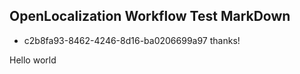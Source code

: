 ## OpenLocalization Workflow Test MarkDown
* c2b8fa93-8462-4246-8d16-ba0206699a97 
thanks!

Hello world